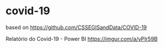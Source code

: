 # covid-19

based on https://github.com/CSSEGISandData/COVID-19
 
 Relatório do Covid-19 - Power BI
  https://imgur.com/a/yPIr59B
